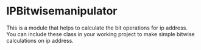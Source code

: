 # IPBitwisemanipulator
This is a module that helps to calculate the bit operations for ip address. You can include these class in your working project to make simple bitwise calculations on ip address.
